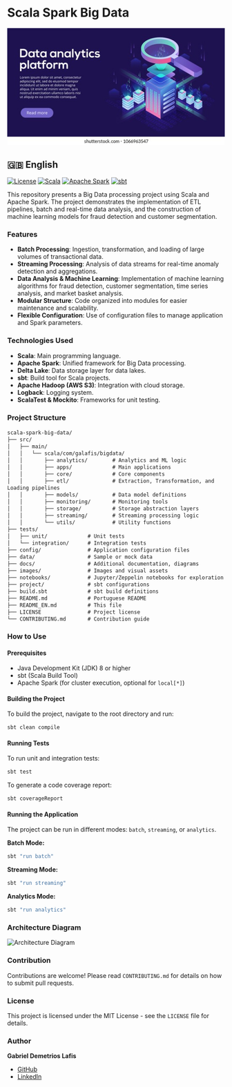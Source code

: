 # Scala Spark Big Data

![Hero Image](images/hero_image.jpg)

## 🇬🇧 English

[![License](https://img.shields.io/badge/License-MIT-yellow.svg)](https://opensource.org/licenses/MIT)
[![Scala](https://img.shields.io/badge/Scala-2.12-blue.svg)](https://www.scala-lang.org/)
[![Apache Spark](https://img.shields.io/badge/Apache_Spark-3.3.0-orange.svg)](https://spark.apache.org/)
[![sbt](https://img.shields.io/badge/sbt-1.x-green.svg)](https://www.scala-sbt.org/)

This repository presents a Big Data processing project using Scala and Apache Spark. The project demonstrates the implementation of ETL pipelines, batch and real-time data analysis, and the construction of machine learning models for fraud detection and customer segmentation.

### Features

*   **Batch Processing**: Ingestion, transformation, and loading of large volumes of transactional data.
*   **Streaming Processing**: Analysis of data streams for real-time anomaly detection and aggregations.
*   **Data Analysis & Machine Learning**: Implementation of machine learning algorithms for fraud detection, customer segmentation, time series analysis, and market basket analysis.
*   **Modular Structure**: Code organized into modules for easier maintenance and scalability.
*   **Flexible Configuration**: Use of configuration files to manage application and Spark parameters.

### Technologies Used

*   **Scala**: Main programming language.
*   **Apache Spark**: Unified framework for Big Data processing.
*   **Delta Lake**: Data storage layer for data lakes.
*   **sbt**: Build tool for Scala projects.
*   **Apache Hadoop (AWS S3)**: Integration with cloud storage.
*   **Logback**: Logging system.
*   **ScalaTest & Mockito**: Frameworks for unit testing.

### Project Structure

```
scala-spark-big-data/
├── src/
│   ├── main/
│   │   └── scala/com/galafis/bigdata/
│   │       ├── analytics/        # Analytics and ML logic
│   │       ├── apps/             # Main applications
│   │       ├── core/             # Core components
│   │       ├── etl/              # Extraction, Transformation, and Loading pipelines
│   │       ├── models/           # Data model definitions
│   │       ├── monitoring/       # Monitoring tools
│   │       ├── storage/          # Storage abstraction layers
│   │       ├── streaming/        # Streaming processing logic
│   │       └── utils/            # Utility functions
├── tests/
│   ├── unit/             # Unit tests
│   └── integration/      # Integration tests
├── config/               # Application configuration files
├── data/                 # Sample or mock data
├── docs/                 # Additional documentation, diagrams
├── images/               # Images and visual assets
├── notebooks/            # Jupyter/Zeppelin notebooks for exploration
├── project/              # sbt configurations
├── build.sbt             # sbt build definitions
├── README.md             # Portuguese README
├── README_EN.md          # This file
├── LICENSE               # Project license
└── CONTRIBUTING.md       # Contribution guide
```

### How to Use

#### Prerequisites

*   Java Development Kit (JDK) 8 or higher
*   sbt (Scala Build Tool)
*   Apache Spark (for cluster execution, optional for `local[*]`) 

#### Building the Project

To build the project, navigate to the root directory and run:

```bash
sbt clean compile
```

#### Running Tests

To run unit and integration tests:

```bash
sbt test
```

To generate a code coverage report:

```bash
sbt coverageReport
```

#### Running the Application

The project can be run in different modes: `batch`, `streaming`, or `analytics`.

**Batch Mode:**

```bash
sbt "run batch"
```

**Streaming Mode:**

```bash
sbt "run streaming"
```

**Analytics Mode:**

```bash
sbt "run analytics"
```

### Architecture Diagram

![Architecture Diagram](images/architecture_diagram.png)

### Contribution

Contributions are welcome! Please read `CONTRIBUTING.md` for details on how to submit pull requests.

### License

This project is licensed under the MIT License - see the `LICENSE` file for details.

### Author

**Gabriel Demetrios Lafis**

*   [GitHub](https://github.com/galafis)
*   [LinkedIn](https://www.linkedin.com/in/gabriel-demetrios-lafis/)

